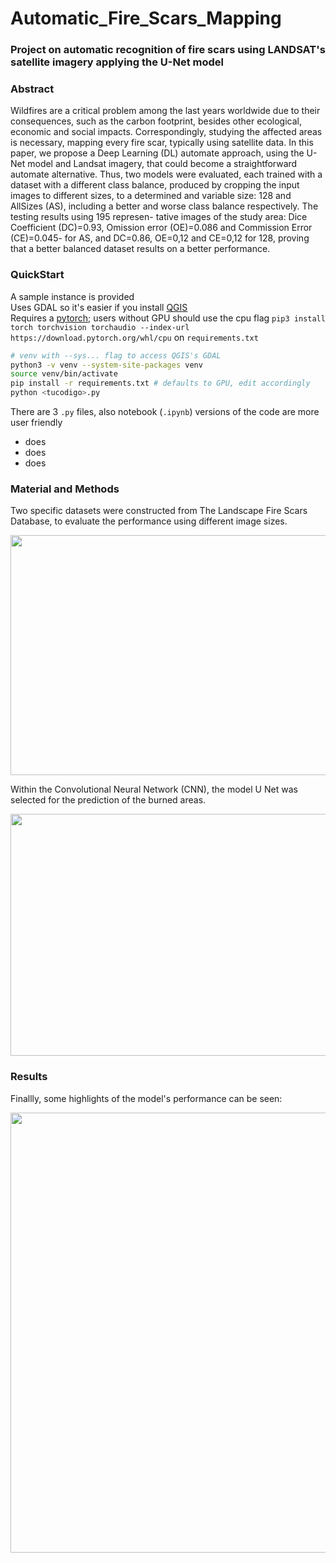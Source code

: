 # Automatic_Fire_Scars_Mapping
### Project on automatic recognition of fire scars using LANDSAT's satellite imagery applying the U-Net model

### Abstract

Wildfires are a critical problem among the last years worldwide due to their consequences, such
as the carbon footprint, besides other ecological, economic and social impacts. Correspondingly,
studying the affected areas is necessary, mapping every fire scar, typically using satellite data.
In this paper, we propose a Deep Learning (DL) automate approach, using the U-Net model and
Landsat imagery, that could become a straightforward automate alternative. Thus, two models
were evaluated, each trained with a dataset with a different class balance, produced by cropping
the input images to different sizes, to a determined and variable size: 128 and AllSizes (AS),
including a better and worse class balance respectively. The testing results using 195 represen-
tative images of the study area: Dice Coefficient (DC)=0.93, Omission error (OE)=0.086 and
Commission Error (CE)=0.045- for AS, and DC=0.86, OE=0,12 and CE=0,12 for 128, proving
that a better balanced dataset results on a better performance.

### QuickStart
A sample instance is provided  
Uses GDAL so it's easier if you install [QGIS](https://qgis.org)  
Requires a [pytorch](https://pytorch.org/get-started/locally/); users without GPU should use the cpu flag `pip3 install torch torchvision torchaudio --index-url https://download.pytorch.org/whl/cpu` on `requirements.txt`  
```bash
# venv with --sys... flag to access QGIS's GDAL
python3 -v venv --system-site-packages venv 
source venv/bin/activate
pip install -r requirements.txt # defaults to GPU, edit accordingly
python <tucodigo>.py
```
There are 3 `.py` files, also notebook (`.ipynb`) versions of the code are more user friendly
* does
* does
* does

### Material and Methods

Two specific datasets were constructed from The Landscape Fire Scars Database, to evaluate the performance using different image sizes. 

<img src="Images/methods_data.jpg" width="615" height="384">

Within the Convolutional Neural Network (CNN), the model U Net was selected for the prediction of the burned areas.

<img src="Images/u_net.jpg" width="755" height="387">

### Results

Finallly, some highlights of the model's performance can be seen:

<img src="Images/performance_sum.jpg" width="732" height="704">

